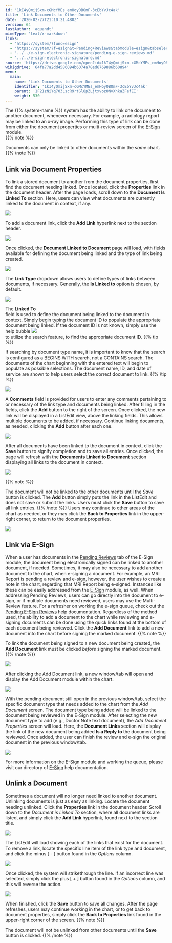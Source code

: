 ```yaml
---
id: '1kI4yQmijSxm-cGMcYMEs_emHoyOBOmF-3cEbYvJc4ak'
title: 'Link Documents to Other Documents'
date: '2020-02-27T21:10:21.480Z'
version: 64
lastAuthor: 'aquandt'
mimeType: 'text/x-markdown'
links:
  - 'https://system/?func=esign'
  - 'https://system/?f=esign&t=Pending+Reviews&tabmodule=esign&tabselect=Pending+Reviews'
  - '../../e-sign-electronic-signature/pending-e-sign-reviews.md'
  - '../../e-sign-electronic-signature.md'
source: 'https://drive.google.com/open?id=1kI4yQmijSxm-cGMcYMEs_emHoyOBOmF-3cEbYvJc4ak'
wikigdrive: '64fa77a2dd4586094b6074a78ed6769886b60894'
menu:
  main:
    name: 'Link Documents to Other Documents'
    identifier: '1kI4yQmijSxm-cGMcYMEs_emHoyOBOmF-3cEbYvJc4ak'
    parent: '1F21zNiYq703LscR9rtGl8pZLjtxvozONvXhkaZFefEI'
    weight: 530
---
```

The {{% system-name %}} system has the ability to link one document to another document, whenever necessary. For example, a radiology report may be linked to an x-ray image. Performing this type of link can be done from either the document properties or multi-review screen of the [E-Sign](https://system/?func=esign) module.  
{{% note %}}

Documents can only be linked to other documents within the *same* chart.
{{% /note %}}
  
## Link via Document Properties  

To link a stored document to another from the document properties, first find the document needing linked. Once located, click the **Properties** link in the document header.
After the page loads, scroll down to the **Document Is Linked To** section. Here, users can view what documents are currently linked to the document in context, if any.
  
![](../link-documents-to-other-documents.assets/10000201000004A1000001FE7CC2914F27F6720E.png)  

To add a document link, click the **Add Link** hyperlink next to the section header.
  
![](../link-documents-to-other-documents.assets/10000201000004A1000001FE8F798E677867A704.png)  

Once clicked, the **Document Linked to Document** page will load, with fields available for defining the document being linked and the type of link being created.
  
![](../link-documents-to-other-documents.assets/10000201000004B00000009265C156089D01AB67.png)  

The **Link Type** dropdown allows users to define types of links between documents, if necessary. Generally, the **Is Linked to** option is chosen, by default.
  
![](../link-documents-to-other-documents.assets/10000201000004AD000000979B946F4604BC1F1D.png)  

The **Linked To**  
 field is used to define the document being linked to the document in context. Simply begin typing the document ID to populate the appropriate document being linked. If the document ID is not known, simply use the help bubble ![](../link-documents-to-other-documents.assets/1000020100000001000000014C77D75F6DC67A52.png)  
 to utilize the search feature, to find the appropriate document ID.
{{% tip %}}

If searching by document type name, it is important to know that the search is configured as a BEGINS WITH search, not a CONTAINS search. The documents of the chart beginning with the entered text will begin to populate as possible selections. The document name, ID, and date of service are shown to help users select the correct document to link.
{{% /tip %}}
  
![](../link-documents-to-other-documents.assets/10000201000004A600000080AC4914D5170A6FB3.png)  

A **Comments** field is provided for users to enter any comments pertaining to or necessary of the link type and documents being linked.
After filling in the fields, click the **Add** button to the right of the screen. Once clicked, the new link will be displayed in a ListEdit view, above the linking fields. This allows multiple documents to be added, if necessary.
Continue linking documents, as needed, clicking the **Add** button after each one.
  
![](../link-documents-to-other-documents.assets/10000201000004B3000000A80706FA62D74E3F7F.png)  

After all documents have been linked to the document in context, click the **Save** button to signify completion and to save all entries. Once clicked, the page will refresh with the **Documents Linked to Document** section displaying all links to the document in context.
  
![](../link-documents-to-other-documents.assets/10000201000004B3000000A8C41B34169EAE10F7.png)  

{{% note %}}

The document will not be linked to the other documents until the *Save* button is clicked. The **Add** button simply puts the link in the ListEdit and does not save or submit the links. Users must click the **Save** button to save all link entries.
{{% /note %}}
Users may continue to other areas of the chart as needed, or they may click the **Back to Properties** link in the upper-right corner, to return to the document properties.
  
![](../link-documents-to-other-documents.assets/10000201000004B0000000D90A61B7DEB274401A.png)  

  
## Link via E-Sign  

When a user has documents in the [Pending Reviews](https://system/?f=esign&t=Pending+Reviews&tabmodule=esign&tabselect=Pending+Reviews) tab of the E-Sign module, the document being electronically signed can be linked to another document, if needed. Sometimes, it may also be necessary to add another document to the chart, when e-signing a document. For example, an MRI Report is pending a review and e-sign, however, the user wishes to create a note in the chart, regarding that MRI Report being e-signed. Instances like these can be easily addressed from the [E-Sign](https://system/?func=esign) module, as well.
When addressing Pending Reviews, users can go directly into the document to e-sign, or if multiple documents need reviewed, users may use the Multi-Review feature. For a refresher on working the e-sign queue, check out the [Pending E-Sign Reviews](../../e-sign-electronic-signature/pending-e-sign-reviews.md) help documentation.
Regardless of the method used, the ability to add a document to the chart while reviewing and e-signing documents can be done using the quick links found at the bottom of each document being reviewed. Click the **Add Document** link to add a new document into the chart before signing the marked document.
{{% note %}}

To link the document being signed to a new document being created, the **Add Document** link must be clicked *before* signing the marked document.
{{% /note %}}
  
![](../link-documents-to-other-documents.assets/100002010000049A0000023F18E6FB7C79039EBA.png)  

After clicking the Add Document link, a new window/tab will open and display the Add Document module within the chart.
  
![](../link-documents-to-other-documents.assets/10000201000004BE000001AC4859B7E44B2988F8.png)  

With the pending document still open in the previous window/tab, select the specific document type that needs added to the chart from the *Add Document* screen. The document type being added will be linked to the document being reviewed in the E-Sign module.
After selecting the new document type to add (e.g., Doctor Note text document), the *Add Document Properties* screen will load. Here, the **Document Links** section will display the link of the new document being added **Is a Reply to** the document being reviewed. Once added, the user can finish the review and e-sign the original document in the previous window/tab.
  
![](../link-documents-to-other-documents.assets/10000201000004BD000001F4D867C8CC56633119.png)  

For more information on the E-Sign module and working the queue, please visit our directory of [E-Sign](../../e-sign-electronic-signature.md) help documentation.
  
## Unlink a Document  

Sometimes a document will no longer need linked to another document. Unlinking documents is just as easy as linking.
Locate the document needing unlinked. Click the **Properties** link in the document header. Scroll down to the *Document is Linked To* section, where all document links are listed, and simply click the **Add Link** hyperlink, found next to the section title.
  
![](../link-documents-to-other-documents.assets/10000201000004960000022AC16367204F3DF343.png)  

The ListEdit will load showing each of the links that exist for the document. To remove a link, locate the specific line item of the link type and document, and click the minus [ - ] button found in the *Options* column.
  
![](../link-documents-to-other-documents.assets/10000201000004B1000000CF535C33DDEB8DA79B.png)  

Once clicked, the system will strikethrough the line. If an incorrect line was selected, simply click the plus [ + ] button found in the *Options* column, and this will reverse the action.
  
![](../link-documents-to-other-documents.assets/10000201000004B3000000B94388B4D6165BFE15.png)  

When finished, click the **Save** button to save all changes. After the page refreshes, users may continue working in the chart, or to get back to document properties, simply click the **Back to Properties** link found in the upper-right corner of the screen.
{{% note %}}

The document will not be unlinked from other documents until the **Save** button is clicked.
{{% /note %}}
